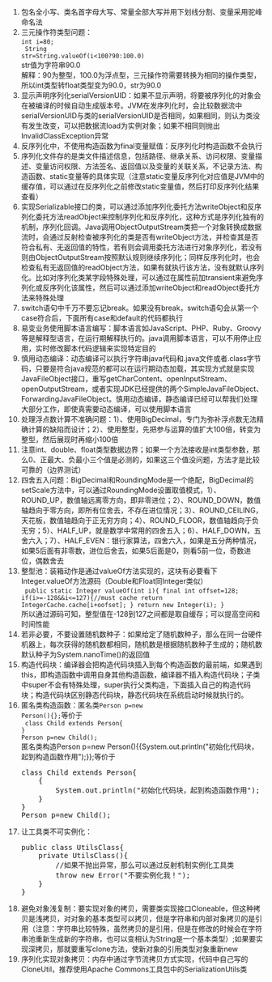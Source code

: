 1. 包名全小写、类名首字母大写、常量全部大写并用下划线分割、变量采用驼峰命名法
2. 三元操作符类型问题：<br/>
 <code>int i=80;<br/>
 String str=String.valueOf(i<100?90:100.0)</code><br/>
 str值为字符串90.0<br/>
 解释：90为整型，100.0为浮点型，三元操作符需要转换为相同的操作类型，所以int类型转float类型变为90.0，str为90.0
3. 显示声明序列化serialVersionUID：如果不显示声明，将要被序列化的对象会在被编译的时候自动生成版本号。JVM在发序列化时，会比较数据流中serialVersionUID与类的serialVersionUID是否相同，如果相同，则认为类没有发生改变，可以把数据流load为实例对象；如果不相同则抛出InvalidClassException异常
4. 反序列化中，不使用构造函数为final变量赋值：反序列化时构造函数不会执行
5. 序列化文件存的是类文件描述信息，包括路径、继承关系、访问权限、变量描述、变量访问权限、方法签名、返回值以及变量的关联关系，不记录方法、构造函数、static变量等的具体实现（注意static变量反序列化对应值是JVM中的缓存值，可以通过在反序列化之前修改static变量值，然后打印反序列化结果查看）
6. 实现Serializable接口的类，可以通过添加序列化委托方法writeObject和反序列化委托方法readObject来控制序列化和反序列化，这种方式是序列化独有的机制，序列化回调。Java调用ObjectOutputStream类把一个对象转换成数据流时，会通过反射检查被序列化的类是否有writeObject方法，并检查其是否符合私有、无返回值的特性，若有则会调用委托方法进行对象序列化，若没有则由ObjectOutputStream按照默认规则继续序列化；同样反序列化时，也会检查私有无返回值的readObject方法，如果有就执行该方法，没有就默认序列化。比如对序列化类某字段特殊处理，可以通过在属性前加transient来避免序列化或反序列化该属性，然后可以通过添加writeObject和readObject委托方法来特殊处理
7. switch语句中千万不要忘记break。如果没有break，switch语句会从第一个case符合后，下面所有case和default的代码都执行
8. 易变业务使用脚本语言编写：脚本语言如JavaScript、PHP、Ruby、Groovy等是解释型语言，在运行期解释执行的。java调用脚本语言，可以不用停止应用，实时修改脚本代码逻辑来实现特定目的
9. 慎用动态编译：动态编译可以执行字符串java代码和.java文件或者.class字节码，只要是符合java规范的都可以在运行期动态加载，其实现方式就是实现JavaFileObject接口，重写getCharContent、openInputStream、openOutputStream，或者实现JDK已经提供的两个SimpleJavaFileObject、ForwardingJavaFileObject。慎用动态编译，静态编译已经可以帮我们处理大部分工作，即使真需要动态编译，可以使用脚本语言
10. 处理浮点数计算不准确问题：1）、使用BigDecimal，专门为弥补浮点数无法精确计算的缺陷而设计；2）、使用整型，先把参与运算的值扩大100倍，转变为整型，然后展现时再缩小100倍
11.  注意int、double、float类型数据边界；如果一个方法接收是int类型参数，那么0、正最大、负最小三个值是必测的，如果这三个值没问题，方法才是比较可靠的（边界测试）
12. 四舍五入问题：BigDecimal和RoundingMode是一个绝配，BigDecimal的setScale方法中，可以通过RoundingMode设置取值模式，1）、ROUND_UP，数值轴远离零方向，即非零进位；2）、ROUND_DOWN，数值轴趋向于零方向，即所有位舍去，不存在进位情况；3）、ROUND_CEILING，天花板，数值轴趋向于正无穷方向；4）、ROUND_FLOOR，数值轴趋向于负无穷；5）、HALF_UP，就是数学中常用的四舍五入；6）、HALF_DOWN，五舍六入；7）、HALF_EVEN：银行家算法，四舍六入，如果是五分两种情况，如果5后面有非零数，进位后舍去，如果5后面是0，则看5前一位，奇数进位，偶数舍去
13. 整型池：装箱动作是通过valueOf方法实现的，这块有必要看下Integer.valueOf方法源码（Double和Float同Integer类似）
	<br/>
	<code>
	public static Integer valueOf(int i){
		final int offset=128;
		if(i>=-128&&i<=127){//must cache
			return IntegerCache.cache[i+oofset];
		}
		return new Integer(i);
	}
	</code>
	<br/>
	所以通过源码可知，整型值在-128到127之间都是取自缓存；可以提高空间和时间性能
14. 若非必要，不要设置随机数种子：如果给定了随机数种子，那么在同一台硬件机器上，每次获得的随机数都相同，随机数是根据随机数种子生成的；随机数默认种子为System.nanoTime()的返回值
15. 构造代码块：编译器会把构造代码块插入到每个构造函数的最前端，如果遇到this，即构造函数中调用自身其他构造函数，编译器不插入构造代码块；子类中super不会有特殊处理，super执行父类构造，下面插入自己的构造代码块；构造代码块区别静态代码块，静态代码块在系统启动时候就执行的。
16. 匿名类构造函数：匿名类<code>Person p=new Person(){};</code>等价于<br/>
	<code>
	class Child extends Person{
	}</code><br/>
	<code>Person p=new Child();</code><br/>
	匿名类构造Person p=new Person(){{System.out.println("初始化代码块，起到构造函数作用");}};等价于<br/>
	<pre>
	class Child extends Person{
		{
			System.out.println("初始化代码块，起到构造函数作用");
		}
	}
	Person p=new Child();
	</pre>
17. 让工具类不可实例化：<br/>
	<pre>
	public class UtilsClass{
		private UtilsClass(){
			//如果不抛出异常，那么可以通过反射机制实例化工具类
			throw new Error("不要实例化我！");
		}
 	}
	</pre>
18. 避免对象浅复制：要实现对象的拷贝，需要类实现接口Cloneable，但这种拷贝是浅拷贝，对对象的基本类型可以拷贝，但是字符串和内部对象拷贝的是引用（注意：字符串比较特殊，虽然拷贝的是引用，但是在修改的时候会在字符串池重新生成新的字符串，也可以变相认为String是一个基本类型）;如果要实现深拷贝，那就要重写clone方法，使新对象的引用类型对象重新new
19. 序列化实现对象拷贝：内存中通过字节流拷贝方式实现，代码中自己写的CloneUtil，推荐使用Apache Commons工具包中的SerializationUtils类